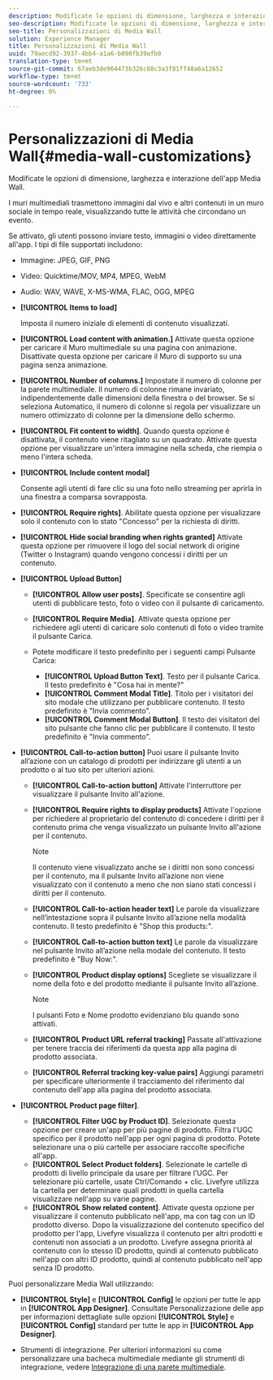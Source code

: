 ```yaml
---
description: Modificate le opzioni di dimensione, larghezza e interazione dell'app Media Wall.
seo-description: Modificate le opzioni di dimensione, larghezza e interazione dell'app Media Wall.
seo-title: Personalizzazioni di Media Wall
solution: Experience Manager
title: Personalizzazioni di Media Wall
uuid: 79aecd92-3937-4bb4-a1a6-b090fb39afb0
translation-type: tm+mt
source-git-commit: 67aeb3de964473b326c88c3a3f81ff48a6a12652
workflow-type: tm+mt
source-wordcount: '733'
ht-degree: 0%

---
```



# Personalizzazioni di Media Wall{#media-wall-customizations}

Modificate le opzioni di dimensione, larghezza e interazione dell&#39;app Media Wall.



I muri multimediali trasmettono immagini dal vivo e altri contenuti in un muro sociale in tempo reale, visualizzando tutte le attività che circondano un evento.

Se attivato, gli utenti possono inviare testo, immagini o video direttamente all&#39;app. I tipi di file supportati includono:

* Immagine: JPEG, GIF, PNG
* Video: Quicktime/MOV, MP4, MPEG, WebM
* Audio: WAV, WAVE, X-MS-WMA, FLAC, OGG, MPEG

* **[!UICONTROL Items to load]**

   Imposta il numero iniziale di elementi di contenuto visualizzati.

* **[!UICONTROL Load content with animation.]** Attivate questa opzione per caricare il Muro multimediale su una pagina con animazione. Disattivate questa opzione per caricare il Muro di supporto su una pagina senza animazione.
* **[!UICONTROL Number of columns.]** Impostate il numero di colonne per la parete multimediale. Il numero di colonne rimane invariato, indipendentemente dalle dimensioni della finestra o del browser. Se si seleziona Automatico, il numero di colonne si regola per visualizzare un numero ottimizzato di colonne per la dimensione dello schermo.
* **[!UICONTROL Fit content to width]**. Quando questa opzione è disattivata, il contenuto viene ritagliato su un quadrato. Attivate questa opzione per visualizzare un&#39;intera immagine nella scheda, che riempia o meno l&#39;intera scheda.
* **[!UICONTROL Include content modal]**

   Consente agli utenti di fare clic su una foto nello streaming per aprirla in una finestra a comparsa sovrapposta.

* **[!UICONTROL Require rights]**. Abilitate questa opzione per visualizzare solo il contenuto con lo stato &quot;Concesso&quot; per la richiesta di diritti.
* **[!UICONTROL Hide social branding when rights granted]** Attivate questa opzione per rimuovere il logo del social network di origine (Twitter o Instagram) quando vengono concessi i diritti per un contenuto.

* **[!UICONTROL Upload Button]**

   * **[!UICONTROL Allow user posts]**. Specificate se consentire agli utenti di pubblicare testo, foto o video con il pulsante di caricamento.
   * **[!UICONTROL Require Media]**. Attivate questa opzione per richiedere agli utenti di caricare solo contenuti di foto o video tramite il pulsante Carica.
   * Potete modificare il testo predefinito per i seguenti campi Pulsante Carica:

      * **[!UICONTROL Upload Button Text]**. Testo per il pulsante Carica. Il testo predefinito è &quot;Cosa hai in mente?&quot;
      * **[!UICONTROL Comment Modal Title]**. Titolo per i visitatori del sito modale che utilizzano per pubblicare contenuto. Il testo predefinito è &quot;Invia commento&quot;.
      * **[!UICONTROL Comment Modal Button]**. Il testo dei visitatori del sito pulsante che fanno clic per pubblicare il contenuto. Il testo predefinito è &quot;Invia commento&quot;.

* **[!UICONTROL Call-to-action button]** Puoi usare il pulsante Invito all’azione con un catalogo di prodotti per indirizzare gli utenti a un prodotto o al tuo sito per ulteriori azioni.

   * **[!UICONTROL Call-to-action button]** Attivate l&#39;interruttore per visualizzare il pulsante Invito all&#39;azione.
   * **[!UICONTROL Require rights to display products]** Attivate l&#39;opzione per richiedere al proprietario del contenuto di concedere i diritti per il contenuto prima che venga visualizzato un pulsante Invito all&#39;azione per il contenuto.

      >[!NOTE]
      >
      >Il contenuto viene visualizzato anche se i diritti non sono concessi per il contenuto, ma il pulsante Invito all’azione non viene visualizzato con il contenuto a meno che non siano stati concessi i diritti per il contenuto.

   * **[!UICONTROL Call-to-action header text]** Le parole da visualizzare nell’intestazione sopra il pulsante Invito all’azione nella modalità contenuto. Il testo predefinito è &quot;Shop this products:&quot;.
   * **[!UICONTROL Call-to-action button text]** Le parole da visualizzare nel pulsante Invito all’azione nella modale del contenuto. Il testo predefinito è &quot;Buy Now:&quot;.
   * **[!UICONTROL Product display options]** Scegliete se visualizzare il nome della foto e del prodotto mediante il pulsante Invito all’azione.

      >[!NOTE]
      >
      >I pulsanti Foto e Nome prodotto evidenziano blu quando sono attivati.

   * **[!UICONTROL Product URL referral tracking]** Passate all&#39;attivazione per tenere traccia dei riferimenti da questa app alla pagina di prodotto associata.
   * **[!UICONTROL Referral tracking key-value pairs]** Aggiungi parametri per specificare ulteriormente il tracciamento del riferimento dal contenuto dell&#39;app alla pagina del prodotto associata.

* **[!UICONTROL Product page filter]**.
   * **[!UICONTROL Filter UGC by Product ID]**. Selezionate questa opzione per creare un&#39;app per più pagine di prodotto. Filtra l&#39;UGC specifico per il prodotto nell&#39;app per ogni pagina di prodotto. Potete selezionare una o più cartelle per associare raccolte specifiche all&#39;app.
   * **[!UICONTROL Select Product folders]**. Selezionate le cartelle di prodotti di livello principale da usare per filtrare l’UGC. Per selezionare più cartelle, usate Ctrl/Comando + clic. Livefyre utilizza la cartella per determinare quali prodotti in quella cartella visualizzare nell&#39;app su varie pagine.
   * **[!UICONTROL Show related content]**. Attivate questa opzione per visualizzare il contenuto pubblicato nell&#39;app, ma con tag con un ID prodotto diverso. Dopo la visualizzazione del contenuto specifico del prodotto per l&#39;app, Livefyre visualizza il contenuto per altri prodotti e contenuti non associati a un prodotto. Livefyre assegna priorità al contenuto con lo stesso ID prodotto, quindi al contenuto pubblicato nell&#39;app con altri ID prodotto, quindi al contenuto pubblicato nell&#39;app senza ID prodotto.

Puoi personalizzare Media Wall utilizzando:

* **[!UICONTROL Style]** e  **[!UICONTROL Config]** le opzioni per tutte le app in  **[!UICONTROL App Designer]**. Consultate Personalizzazione delle app per informazioni dettagliate sulle opzioni **[!UICONTROL Style]** e **[!UICONTROL Config]** standard per tutte le app in **[!UICONTROL App Designer]**.

* Strumenti di integrazione. Per ulteriori informazioni su come personalizzare una bacheca multimediale mediante gli strumenti di integrazione, vedere [Integrazione di una parete multimediale](/help/implementation/c-app-integrations/c-media-wall-integration.md).

